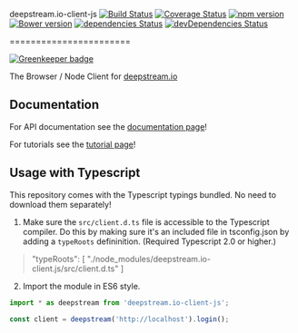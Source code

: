 deepstream.io-client-js [![Build Status](https://travis-ci.org/deepstreamIO/deepstream.io-client-js.svg?branch=master)](https://travis-ci.org/deepstreamIO/deepstream.io-client-js) [![Coverage Status](https://coveralls.io/repos/github/deepstreamIO/deepstream.io-client-js/badge.svg?branch=master)](https://coveralls.io/github/deepstreamIO/deepstream.io-client-js?branch=master) [![npm version](https://badge.fury.io/js/deepstream.io.svg)](http://badge.fury.io/js/deepstream.io-client-js) [![Bower version](https://badge.fury.io/bo/deepstream.io-client-js.svg)](http://badge.fury.io/bo/deepstream.io-client-js)
[![dependencies Status](https://david-dm.org/deepstreamIO/deepstream.io-client-js/status.svg)](https://david-dm.org/deepstreamIO/deepstream.io-client-js)
[![devDependencies Status](https://david-dm.org/deepstreamIO/deepstream.io-client-js/dev-status.svg)](https://david-dm.org/deepstreamIO/deepstream.io-client-js?type=dev)

=======================

[![Greenkeeper badge](https://badges.greenkeeper.io/deepstreamIO/deepstream.io-client-js.svg)](https://greenkeeper.io/)

The Browser / Node Client for [deepstream.io](http://deepstream.io/)

## Documentation

For API documentation see the [documentation page](http://deepstream.io/docs/)!

For tutorials see the [tutorial page](http://deepstream.io/tutorials/)!

## Usage with Typescript

This repository comes with the Typescript typings bundled. No need to download them separately!

1. Make sure the `src/client.d.ts` file is accessible to the Typescript compiler. Do this by making sure it's an included file in tsconfig.json by adding a `typeRoots` defininition. (Required Typescript 2.0 or higher.)

>  "typeRoots": [
     "./node_modules/deepstream.io-client.js/src/client.d.ts"
    ]

2. Import the module in ES6 style.

```typescript
import * as deepstream from 'deepstream.io-client-js';

const client = deepstream('http://localhost').login();
```
